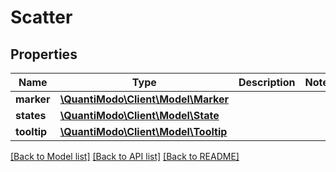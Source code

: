# Scatter

## Properties
Name | Type | Description | Notes
------------ | ------------- | ------------- | -------------
**marker** | [**\QuantiModo\Client\Model\Marker**](Marker.md) |  | 
**states** | [**\QuantiModo\Client\Model\State**](State.md) |  | 
**tooltip** | [**\QuantiModo\Client\Model\Tooltip**](Tooltip.md) |  | 

[[Back to Model list]](../README.md#documentation-for-models) [[Back to API list]](../README.md#documentation-for-api-endpoints) [[Back to README]](../README.md)


